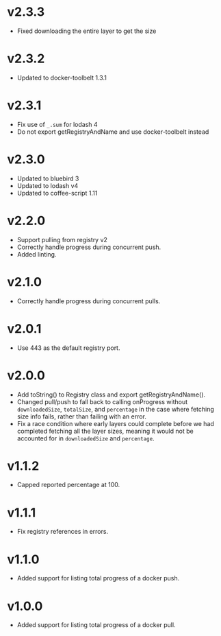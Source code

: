# v2.3.3

* Fixed downloading the entire layer to get the size

# v2.3.2

* Updated to docker-toolbelt 1.3.1

# v2.3.1

* Fix use of `_.sum` for lodash 4
* Do not export getRegistryAndName and use docker-toolbelt instead

# v2.3.0

* Updated to bluebird 3
* Updated to lodash v4
* Updated to coffee-script 1.11

# v2.2.0

* Support pulling from registry v2
* Correctly handle progress during concurrent push.
* Added linting.

# v2.1.0

* Correctly handle progress during concurrent pulls.

# v2.0.1

* Use 443 as the default registry port.

# v2.0.0

* Add toString() to Registry class and export getRegistryAndName().
* Changed pull/push to fall back to calling onProgress without `downloadedSize`, `totalSize`, and `percentage` in the case where fetching size info fails, rather than failing with an error.
* Fix a race condition where early layers could complete before we had completed fetching all the layer sizes, meaning it would not be accounted for in `downloadedSize` and `percentage`.

# v1.1.2

* Capped reported percentage at 100.

# v1.1.1

* Fix registry references in errors.

# v1.1.0

* Added support for listing total progress of a docker push.

# v1.0.0

* Added support for listing total progress of a docker pull.
